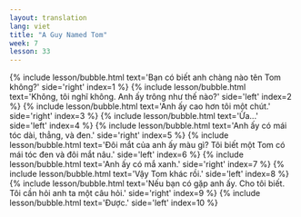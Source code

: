 ```yaml
---
layout: translation
lang: viet
title: "A Guy Named Tom"
week: 7
lesson: 33
---
```


{% include lesson/bubble.html text='Bạn có biết anh chàng nào tên Tom không?' side='right' index=1 %}
{% include lesson/bubble.html text='Không, tôi nghĩ không. Anh ấy trông như thế nào?' side='left' index=2 %}
{% include lesson/bubble.html text='Anh ấy cao hơn tôi một chút.' side='right' index=3 %}
{% include lesson/bubble.html text='Ừa...' side='left' index=4 %}
{% include lesson/bubble.html text='Anh ấy có mái tóc dài, thẳng, và đen.' side='right' index=5 %}
{% include lesson/bubble.html text='Đôi mắt của anh ấy màu gì? Tôi biết một Tom có mái tóc đen và đôi mắt nâu.' side='left' index=6 %}
{% include lesson/bubble.html text='Anh ấy có mắ xanh.' side='right' index=7 %}
{% include lesson/bubble.html text='Vậy Tom khác rồi.' side='left' index=8 %}
{% include lesson/bubble.html text='Nếu bạn có gặp anh ấy. Cho tôi biết. Tôi cần hỏi anh ta một câu hỏi.' side='right' index=9 %}
{% include lesson/bubble.html text='Được.' side='left' index=10 %}
